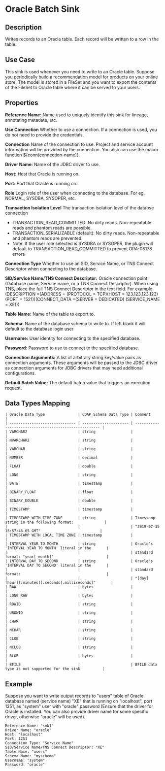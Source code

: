 # Oracle Batch Sink


Description
-----------
Writes records to an Oracle table. Each record will be written to a row in the table.


Use Case
--------
This sink is used whenever you need to write to an Oracle table.
Suppose you periodically build a recommendation model for products on your online store.
The model is stored in a FileSet and you want to export the contents
of the FileSet to Oracle table where it can be served to your users.

Properties
----------
**Reference Name:** Name used to uniquely identify this sink for lineage, annotating metadata, etc.

**Use Connection** Whether to use a connection. If a connection is used, you do not need to provide the credentials.

**Connection** Name of the connection to use. Project and service account information will be provided by the connection.
You also can use the macro function ${conn(connection-name)}.

**Driver Name:** Name of the JDBC driver to use.

**Host:** Host that Oracle is running on.

**Port:** Port that Oracle is running on.

**Role** Login role of the user when connecting to the database. For eg, NORMAL, SYSDBA, SYSOPER, etc.

**Transaction Isolation Level** The transaction isolation level of the databse connection
- TRANSACTION_READ_COMMITTED: No dirty reads. Non-repeatable reads and phantom reads are possible.
- TRANSACTION_SERIALIZABLE (default): No dirty reads. Non-repeatable and phantom reads are prevented.
- Note: If the user role selected is SYSDBA or SYSOPER, the plugin will default to TRANSACTION_READ_COMMITTED to prevent ORA-08178 errors

**Connection Type** Whether to use an SID, Service Name, or TNS Connect Descriptor when connecting to the database.

**SID/Service Name/TNS Connect Descriptor:** Oracle connection point (Database name, Service name, or a TNS Connect Descriptor). When using TNS, place
the full TNS Connect Descriptor in the text field. For example:
(DESCRIPTION =(ADDRESS = (PROTOCOL = TCP)(HOST = 123.123.123.123)(PORT = 1521))(CONNECT_DATA =(SERVER = DEDICATED)
(SERVICE_NAME = XE)))

**Table Name:** Name of the table to export to.

**Schema:** Name of the database schema to write to. If left blank it will default to the database login user

**Username:** User identity for connecting to the specified database.

**Password:** Password to use to connect to the specified database.

**Connection Arguments:** A list of arbitrary string key/value pairs as connection arguments. These arguments
will be passed to the JDBC driver as connection arguments for JDBC drivers that may need additional configurations.

**Default Batch Value:** The default batch value that triggers an execution request.


Data Types Mapping
----------

    | Oracle Data Type               | CDAP Schema Data Type | Comment                                                |
    | ------------------------------ | --------------------- | ------------------------------------------------------ |
    | VARCHAR2                       | string                |                                                        |
    | NVARCHAR2                      | string                |                                                        |
    | VARCHAR                        | string                |                                                        |
    | NUMBER                         | decimal               |                                                        |
    | FLOAT                          | double                |                                                        |
    | LONG                           | string                |                                                        |
    | DATE                           | timestamp             |                                                        |
    | BINARY_FLOAT                   | float                 |                                                        |
    | BINARY_DOUBLE                  | double                |                                                        |
    | TIMESTAMP                      | timestamp             |                                                        |
    | TIMESTAMP WITH TIME ZONE       | string                | Timestamp string in the following format:              |
    |                                |                       | "2019-07-15 15:57:46.65 GMT"                           |
    | TIMESTAMP WITH LOCAL TIME ZONE | timestamp             |                                                        |
    | INTERVAL YEAR TO MONTH         | string                | Oracle's 'INTERVAL YEAR TO MONTH' literal in the       |
    |                                |                       | standard format: "year[-month]"                        |
    | INTERVAL DAY TO SECOND         | string                | Oracle's 'INTERVAL DAY TO SECOND' literal in the       |
    |                                |                       | standard format:                                       |
    |                                |                       | "[day] [hour][:minutes][:seconds[.milliseconds]"       |
    | RAW                            | bytes                 |                                                        |
    | LONG RAW                       | bytes                 |                                                        |
    | ROWID                          | string                |                                                        |
    | UROWID                         | string                |                                                        |
    | CHAR                           | string                |                                                        |
    | NCHAR                          | string                |                                                        |
    | CLOB                           | string                |                                                        |
    | NCLOB                          | string                |                                                        |
    | BLOB                           | bytes                 |                                                        |
    | BFILE                          |                       | BFILE data type is not supported for the sink          |


Example
-------
Suppose you want to write output records to "users" table of Oracle database named (service name) "XE" that is running on "localhost", 
port 1251, as "system" user with "oracle" password (Ensure that the driver for Oracle is installed. You can also provide 
driver name for some specific driver, otherwise "oracle" will be used). 

```
Reference Name: "snk1"
Driver Name: "oracle"
Host: "localhost"
Port: 1251
Connection Type: "Service Name"
SID/Service Name/TNS Connect Descriptor: "XE"
Table Name: "users"
Schema Name: "myschema"
Username: "system"
Password: "oracle"
```
